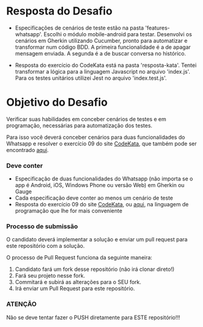 # Resposta do Desafio

* Especificações de cenários de teste estão na pasta 'features-whatsapp'. Escolhi o módulo mobile-android para testar. Desenvolvi os cenários em Gherkin utilizando Cucumber, pronto para automatizar e transformar num código BDD.
A primeira funcionalidade é a de apagar mensagem enviada. A segunda é a de buscar conversa no histórico.

* Resposta do exercício do CodeKata está na pasta 'resposta-kata'. Tentei transformar a lógica para a linguagem Javascript no arquivo 'index.js'. Para os testes unitários utilizei Jest no arquivo 'index.test.js'.


# Objetivo do Desafio

Verificar suas habilidades em conceber cenários de testes e em programação, necessárias para automatização dos testes.

Para isso você deverá conceber cenários para duas funcionalidades do Whatsapp e resolver o exercício 09 do site [CodeKata](http://www.codekata.com), que também pode ser encontrado [aqui](Kata09.md).

### Deve conter ###

* Especificação de duas funcionalidades do Whatsapp (não importa se o app é Android, iOS, Windows Phone ou versão Web) em Gherkin ou Gauge
* Cada especificação deve conter ao menos um cenário de teste
* Resposta do exercício 09 do site [CodeKata](http://www.codekata.com), ou [aqui](Kata09.md), na linguagem de programação que lhe for mais conveniente


### **Processo de submissão** ###
O candidato deverá implementar a solução e enviar um pull request para este repositório com a solução.

O processo de Pull Request funciona da seguinte maneira:
1. Candidato fará um fork desse repositório (não irá clonar direto!)
2. Fará seu projeto nesse fork.
3. Commitará e subirá as alterações para o SEU fork.
4. Irá enviar um Pull Request para este repositório.

### **ATENÇÃO** ###
Não se deve tentar fazer o PUSH diretamente para ESTE repositório!!!
